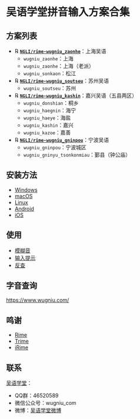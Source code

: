 # 吴语学堂拼音输入方案合集

## 方案列表

- ℞ **[`NGLI/rime-wugniu_zaonhe`](https://github.com/NGLI/rime-wugniu_zaonhe)**：上海吴语
    - `wugniu_zaonhe`：上海
    - `wugniu_zaonhe`：上海（老派）
    - `wugniu_sonkaon`：松江
- ℞ **[`NGLI/rime-wugniu_soutseu`](https://github.com/NGLI/rime-wugniu_soutseu)**：苏州吴语
    - `wugniu_soutseu`：苏州
- ℞ **[`NGLI/rime-wugniu_kashin`](https://github.com/NGLI/rime-wugniu_kashin)**：嘉兴吴语（五县两区）
    - `wugniu_donshian`：桐乡
    - `wugniu_haegnin`：海宁
    - `wugniu_haeye`：海盐
    - `wugniu_kashin`：嘉兴
    - `wugniu_kazoe`：嘉善
- ℞ **[`NGLI/rime-wugniu_gninpou`](https://github.com/NGLI/rime-wugniu_gninpou)**：宁波吴语
    - `wugniu_gninpou`：宁波城区
    - `wugniu_gninyu_tsonkonmiau`：鄞县（钟公庙）

## 安装方法

- [Windows](安装方法/Windows.md)
- [macOS](安装方法/macOS.md)
- [Linux](安装方法/Linux.md)
- [Android](安装方法/Android.md)
- [iOS](安装方法/iOS.md)

## 使用

- [模糊音](使用/模糊音.md)
- [输入提示](使用/输入提示.md)
- [反查](使用/反查.md)

## 字音查询

https://www.wugniu.com/

## 鸣谢

- [Rime](https://rime.im/)
- [Trime](https://github.com/osfans/trime)
- [iRime](https://github.com/jimmy54/iRime)

## 联系

[吴语学堂](https://www.wugniu.com/)：

- QQ群：46520589
- 微信公众号：wugniu_com
- 微博：[吴语学堂微博](https://weibo.com/u/6541762299)

